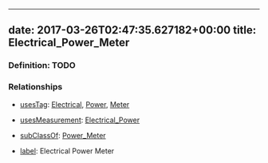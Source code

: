 
---
date: 2017-03-26T02:47:35.627182+00:00
title: Electrical_Power_Meter
---
### Definition: TODO

### Relationships

* [usesTag](https://brickschema.org/schema/1.0/BrickFrame#usesTag): [Electrical](https://brickschema.org/schema/1.0/BrickTag#Electrical), [Power](https://brickschema.org/schema/1.0/BrickTag#Power), [Meter](https://brickschema.org/schema/1.0/BrickTag#Meter)

* [usesMeasurement](https://brickschema.org/schema/1.0/BrickFrame#usesMeasurement): [Electrical_Power](https://brickschema.org/schema/1.0/Brick#Electrical_Power)

* [subClassOf](http://www.w3.org/2000/01/rdf-schema#subClassOf): [Power_Meter](https://brickschema.org/schema/1.0/Brick#Power_Meter)

* [label](http://www.w3.org/2000/01/rdf-schema#label): Electrical Power Meter
